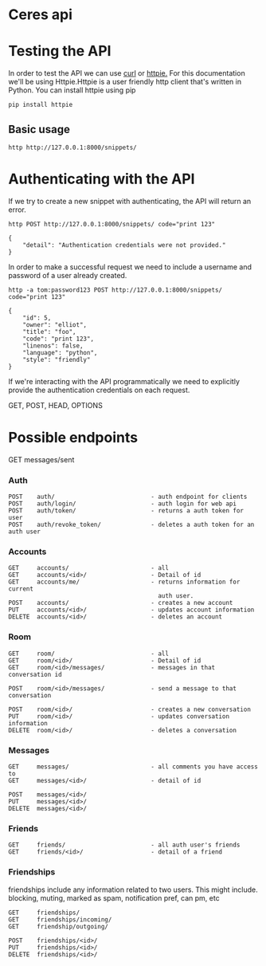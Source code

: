 # Ceres api

# Testing the API

In order to test the API we can use [curl](https://curl.haxx.se/) or [httpie.](https://github.com/jkbrzt/httpie#installation) For this documentation we'll be using Httpie.Httpie is a user friendly http client that's written in Python.
You can install httpie using pip

```
pip install httpie
```

## Basic usage

```
http http://127.0.0.1:8000/snippets/
```

# Authenticating with the API

If we try to create a new snippet with authenticating, the API will return an error.

```
http POST http://127.0.0.1:8000/snippets/ code="print 123"

{
    "detail": "Authentication credentials were not provided."
}
```

In order to make a successful request we need to include a username and password of a user already created.

```
http -a tom:password123 POST http://127.0.0.1:8000/snippets/ code="print 123"

{
    "id": 5,
    "owner": "elliot",
    "title": "foo",
    "code": "print 123",
    "linenos": false,
    "language": "python",
    "style": "friendly"
}
```
If we're interacting with the API programmatically we need to explicitly provide the authentication credentials on each request.

GET, POST, HEAD, OPTIONS

Possible endpoints
==================

GET messages/sent

### Auth

    POST    auth/                           - auth endpoint for clients
    POST    auth/login/                     - auth login for web api
    POST    auth/token/                     - returns a auth token for user
    POST    auth/revoke_token/              - deletes a auth token for an auth user

### Accounts

    GET     accounts/                       - all
    GET     accounts/<id>/                  - Detail of id
    GET     accounts/me/                    - returns information for current
                                              auth user.
    POST    accounts/                       - creates a new account                                 
    PUT     accounts/<id>/                  - updates account information
    DELETE  accounts/<id>/                  - deletes an account

### Room    

    GET     room/                           - all
    GET     room/<id>/                      - Detail of id
    GET     room/<id>/messages/             - messages in that conversation id

    POST    room/<id>/messages/             - send a message to that conversation

    POST    room/<id>/                      - creates a new conversation
    PUT     room/<id>/                      - updates conversation information
    DELETE  room/<id>/                      - deletes a conversation

### Messages

    GET     messages/                       - all comments you have access to
    GET     messages/<id>/                  - detail of id

    POST    messages/<id>/
    PUT     messages/<id>/
    DELETE  messages/<id>/

### Friends

    GET     friends/                        - all auth user's friends
    GET     friends/<id>/                   - detail of a friend

### Friendships

friendships include any information related to two users.
This might include. blocking, muting, marked as spam, notification pref, can pm, etc

    GET     friendships/
    GET     friendships/incoming/
    GET     friendship/outgoing/  

    POST    friendships/<id>/
    PUT     friendships/<id>/
    DELETE  friendships/<id>/
